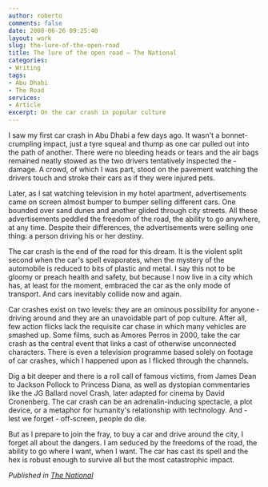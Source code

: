 ```yaml
---
author: roberto
comments: false
date: 2008-06-26 09:25:40
layout: work
slug: the-lure-of-the-open-road
title: The lure of the open road – The National
categories:
- Writing
tags:
- Abu Dhabi
- The Road
services:
- Article
excerpt: On the car crash in popular culture
---
```


<span class="firstcharacter">I</span> saw my first car crash in Abu Dhabi a few days ago. It wasn't a bonnet-crumpling impact, just a tyre squeal and thump as one car pulled out into the path of another. There were no ­bleeding heads or tears and the air bags ­remained neatly stowed as the two ­drivers ­tentatively ­inspected the ­damage. A crowd, of which I was part, stood on the pavement ­watching the drivers touch and stroke their cars as if they were injured pets.

Later, as I sat ­watching ­television in my hotel ­apartment, advertisements came on screen almost bumper to bumper selling different cars. One bounded over sand dunes and another glided through city streets. All these advertisements ­peddled the freedom of the road, the ability to go ­anywhere, at any time. ­Despite their differences, the ­advertisements were selling one thing: a person driving his or her destiny.

The car crash is the end of the road for this dream. It is the violent split second when the car's spell evaporates, when the mystery of the automobile is reduced to bits of plastic and metal. I say this not to be gloomy or preach health and safety, but because I now live in a city which has, at least for the ­moment, ­embraced the car as the only mode of transport. And cars ­inevitably collide now and again.

Car crashes exist on two levels: they are an ominous possibility for anyone ­driving around and they are an ­unavoidable part of pop culture. After all, few action flicks lack the requisite car chase in which many vehicles are smashed up. Some films, such as Amores Perros in 2000, take the car crash as the central event that links a cast of otherwise ­unconnected characters. There is even a television ­programme based solely on ­footage of car crashes, which I happened upon as I flicked through the channels.

Dig a bit deeper and there is a roll call of famous victims, from James Dean to Jackson Pollock to Princess Diana, as well as dystopian ­commentaries like the JG ­Ballard novel Crash, later adapted for cinema by David Cronenberg. The car crash can be an adrenalin-inducing spectacle, a plot device, or a metaphor for humanity's relationship with technology. And - lest we forget - off-screen, people do die.

But as I prepare to join the fray, to buy a car and drive around the city, I forget all about the dangers. I am ­seduced by the freedoms of the road, the ability to go where I want, when I want. The car has cast its spell and the hex is ­robust enough to survive all but the most ­catastrophic impact.

*Published in [The National](http://www.thenational.ae/thenationalconversation/lifestyle-comment/the-lure-of-the-open-road)*
